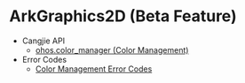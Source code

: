 # ArkGraphics2D (Beta Feature)

- Cangjie API
    - [ohos.color_manager (Color Management)](cj-apis-color_manager.md)
- Error Codes
    - [Color Management Error Codes](cj-errorcode-colorspace-manager.md)